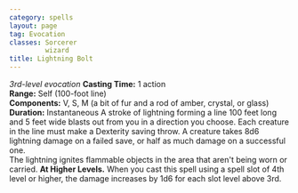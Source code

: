 ```yaml
---
category: spells
layout: page
tag: Evocation
classes: Sorcerer
         wizard
title: Lightning Bolt 
---
```

_3rd-level evocation_ 
**Casting Time:** 1 action    
**Range:** Self (100-foot line)    
**Components:** V, S, M (a bit of fur and a rod of amber, crystal, or glass)    
**Duration:** Instantaneous 
A stroke of lightning forming a line 100 feet long and 5 feet wide blasts out from you in a direction you choose. Each creature in the line must make a Dexterity saving throw. A creature takes 8d6 lightning damage on a failed save, or half as much damage on a successful one.    
The lightning ignites flammable objects in the area that aren't being worn or carried. 
**At Higher Levels.** When you cast this spell using a spell slot of 4th level or higher, the damage increases by 1d6 for each slot level above 3rd. 